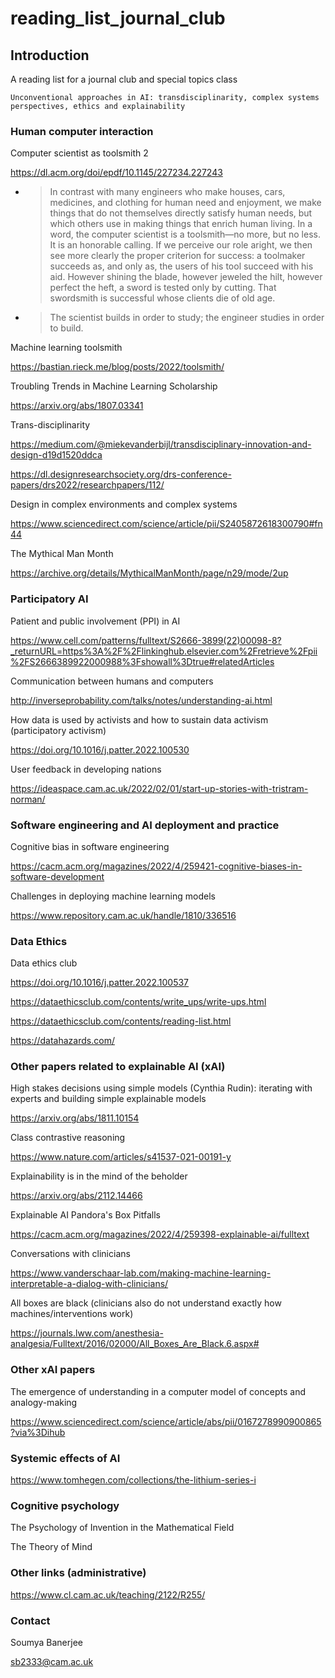 # reading_list_journal_club

## Introduction

A reading list for a journal club and special topics class 

`Unconventional approaches in AI: transdisciplinarity, complex systems perspectives, ethics and explainability`

### Human computer interaction

Computer scientist as toolsmith 2

https://dl.acm.org/doi/epdf/10.1145/227234.227243

  * > In contrast with many engineers who make houses, cars, medicines, and clothing for human need and enjoyment, we make    things that do not themselves directly satisfy human needs, but which others use in making things that enrich human living. In a word, the computer scientist is a toolsmith—no more, but no less. It is an honorable calling. If we perceive our role aright, we then see more clearly the proper criterion for success: a toolmaker succeeds as, and only as, the users of his tool succeed with his aid. However shining the blade, however jeweled the hilt, however perfect the heft, a sword is tested only by cutting. That swordsmith is successful whose clients die of old age.

  * > The scientist builds in order to study; the engineer studies in order to build.

Machine learning toolsmith

https://bastian.rieck.me/blog/posts/2022/toolsmith/

Troubling Trends in Machine Learning Scholarship

https://arxiv.org/abs/1807.03341


Trans-disciplinarity

https://medium.com/@miekevanderbijl/transdisciplinary-innovation-and-design-d19d1520ddca

https://dl.designresearchsociety.org/drs-conference-papers/drs2022/researchpapers/112/


Design in complex environments and complex systems

https://www.sciencedirect.com/science/article/pii/S2405872618300790#fn44


The Mythical Man Month

https://archive.org/details/MythicalManMonth/page/n29/mode/2up


### Participatory AI

Patient and public involvement (PPI) in AI

https://www.cell.com/patterns/fulltext/S2666-3899(22)00098-8?_returnURL=https%3A%2F%2Flinkinghub.elsevier.com%2Fretrieve%2Fpii%2FS2666389922000988%3Fshowall%3Dtrue#relatedArticles


Communication between humans and computers

http://inverseprobability.com/talks/notes/understanding-ai.html

How data is used by activists and how to sustain data activism (participatory activism)

https://doi.org/10.1016/j.patter.2022.100530

User feedback in developing nations

https://ideaspace.cam.ac.uk/2022/02/01/start-up-stories-with-tristram-norman/


### Software engineering and AI deployment and practice

Cognitive bias in software engineering

https://cacm.acm.org/magazines/2022/4/259421-cognitive-biases-in-software-development

Challenges in deploying machine learning models 

https://www.repository.cam.ac.uk/handle/1810/336516


### Data Ethics

Data ethics club

https://doi.org/10.1016/j.patter.2022.100537

https://dataethicsclub.com/contents/write_ups/write-ups.html

https://dataethicsclub.com/contents/reading-list.html

https://datahazards.com/


### Other papers related to explainable AI (xAI)

High stakes decisions using simple models (Cynthia Rudin): iterating with experts and building simple explainable models

https://arxiv.org/abs/1811.10154

Class contrastive reasoning

https://www.nature.com/articles/s41537-021-00191-y

Explainability is in the mind of the beholder

https://arxiv.org/abs/2112.14466

Explainable AI Pandora's Box Pitfalls

https://cacm.acm.org/magazines/2022/4/259398-explainable-ai/fulltext


Conversations with clinicians

https://www.vanderschaar-lab.com/making-machine-learning-interpretable-a-dialog-with-clinicians/

All boxes are black (clinicians also do not understand exactly how machines/interventions work)

https://journals.lww.com/anesthesia-analgesia/Fulltext/2016/02000/All_Boxes_Are_Black.6.aspx#


### Other xAI papers

The emergence of understanding in a computer model of concepts and analogy-making

https://www.sciencedirect.com/science/article/abs/pii/0167278990900865?via%3Dihub


### Systemic effects of AI

https://www.tomhegen.com/collections/the-lithium-series-i



### Cognitive psychology

The Psychology of Invention in the Mathematical Field

The Theory of Mind


### Other links (administrative)

https://www.cl.cam.ac.uk/teaching/2122/R255/


### Contact

Soumya Banerjee

sb2333@cam.ac.uk
